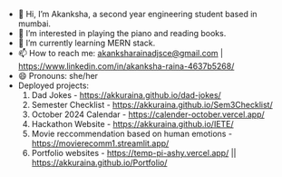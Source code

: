 - 👋 Hi, I’m Akanksha, a second year engineering student based in mumbai.
- 👀 I’m interested in playing the piano and reading books.
- 🌱 I’m currently learning MERN stack.
- 📫 How to reach me: akanksharainadjsce@gmail.com | https://www.linkedin.com/in/akanksha-raina-4637b5268/
- 😄 Pronouns: she/her
- Deployed projects:
  1. Dad Jokes - https://akkuraina.github.io/dad-jokes/
  2. Semester Checklist - https://akkuraina.github.io/Sem3Checklist/
  3. October 2024 Calendar - https://calender-october.vercel.app/
  4. Hackathon Website - https://akkuraina.github.io/IETE/
  5. Movie reccommendation based on human emotions - https://movierecomm1.streamlit.app/
  6. Portfolio websites - https://temp-pi-ashy.vercel.app/ || https://akkuraina.github.io/Portfolio/

<!---
akkuraina/akkuraina is a ✨ special ✨ repository because its `README.md` (this file) appears on your GitHub profile.
You can click the Preview link to take a look at your changes.
--->
